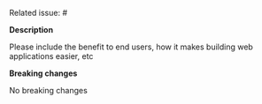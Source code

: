 <!-- If related issues is not exists, delete this line -->
Related issue: #


**Description**

Please include the benefit to end users, how it makes building web applications easier, etc


**Breaking changes**

No breaking changes
